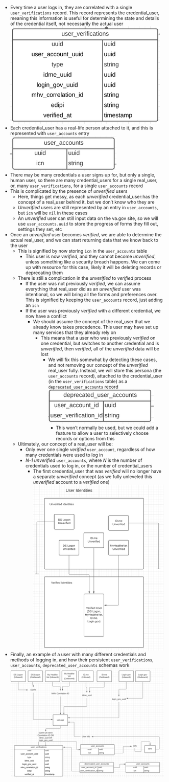 
* Every time a user logs in, they are correlated with a single `user_verifications` record. This record represents the credential_user, meaning this information is useful for determining the state and details of the credential itself, not necessarily the actual user
![user_verifications](https://github.com/department-of-veterans-affairs/va.gov-team/blob/master/products/identity/Research/User%20Accounts%20Proposal/user_verifications.png)
* Each credential_user has a real-life person attached to it, and this is represented with `user_accounts` entry
![user_accounts](https://github.com/department-of-veterans-affairs/va.gov-team/blob/master/products/identity/Research/User%20Accounts%20Proposal/user_accounts.png)
* There may be many credentials a user signs up for, but only a single, human user, so there are many credential_users for a single real_user, or, many `user_verifications`, for a single `user_accounts` record
* This is complicated by the presence of *unverified* users
	* Here, things get messy, as each *unverified* credential_user:has the concept of a real_user behind it, but we don’t know who they are
	* *Unverified* users are still represented by an entry in `user_accounts`, but `icn` will be `nil` in these cases
	* An *unverified* user can still input data on the va.gov site, so we will use `user_accounts.uuid` to store the progress of forms they fill out, settings they set, etc
* Once an *unverified* user becomes *verified*, we are able to determine the actual real_user, and we can start returning data that we know back to the user
	* This is signified by now storing `icn` in the `user_accounts` table
		* This user is now *verified*, and they cannot become *unverified*, unless something like a security breach happens. We can come up with resource for this case, likely it will be deleting records or deprecating them
	* There is still a complication in the *unverified* to *verified* process
		* If the user was not previously *verified*, we can assume everything that real_user did as an *unverified* user was intentional, so we will bring all the forms and preferences over. This is signified by keeping the `user_accounts` record, just adding an `icn`
		* If the user was previously *verified* with a different credential, we now have a conflict
			* We should assume the concept of the real_user that we already know takes precedence. This user may have set up many services that they already rely on
				* This means that a user who was previously *verified* on one credential, but switches to another credential and is *unverified*, then *verified*, all of the *unverified* data will be lost
					* We will fix this somewhat by detecting these cases, and not removing our concept of the *unverified* real_user fully. Instead, we will store this persona (the `user_accounts` record), attached to the credential_user (in the `user_verifications` table) as a `deprecated_user_accounts` record
![deprecated_user_accounts](https://github.com/department-of-veterans-affairs/va.gov-team/blob/master/products/identity/Research/User%20Accounts%20Proposal/deprecated_user_accounts.png)
						* This won’t normally be used, but we could add a feature to allow a user to selectively choose records or options from this
	* Ultimately, our concept of a real_user will be:
		* Only ever one single *verified* `user_account`, regardless of how many credentials were used to log in
		* *N-1* *unverified* `user_accounts`, where *N* is the number of credentials used to log in, or the number of credential_users
			* The first credential_user that was *verified* will no longer have a separate *unverified* concept (as we fully unleveled this *unverified* account to a *verified* one)
![user_identities](https://github.com/department-of-veterans-affairs/va.gov-team/blob/master/products/identity/Research/User%20Accounts%20Proposal/user_identities.png)
* Finally, an example of a user with many different credentials and methods of logging in, and how their persistent `user_verifications`, `user_accounts`, `deprecated_user_accounts` schemas work
![user_identities_example](https://github.com/department-of-veterans-affairs/va.gov-team/blob/master/products/identity/Research/User%20Accounts%20Proposal/user_identities_example.png)
